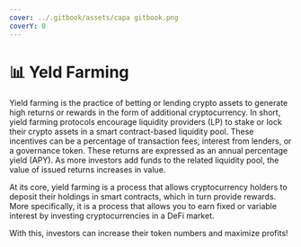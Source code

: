 ```yaml
---
cover: ../.gitbook/assets/capa gitbook.png
coverY: 0
---
```


# 📊 Yeld Farming

Yield farming is the practice of betting or lending crypto assets to generate high returns or rewards in the form of additional cryptocurrency. In short, yield farming protocols encourage liquidity providers (LP) to stake or lock their crypto assets in a smart contract-based liquidity pool. These incentives can be a percentage of transaction fees, interest from lenders, or a governance token. These returns are expressed as an annual percentage yield (APY). As more investors add funds to the related liquidity pool, the value of issued returns increases in value.

At its core, yield farming is a process that allows cryptocurrency holders to deposit their holdings in smart contracts, which in turn provide rewards. More specifically, it is a process that allows you to earn fixed or variable interest by investing cryptocurrencies in a DeFi market.

With this, investors can increase their token numbers and maximize profits!
